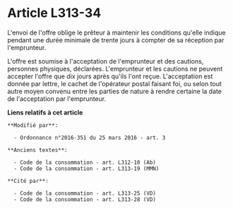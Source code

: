 # Article L313-34

L'envoi de l'offre oblige le prêteur à maintenir les conditions  qu'elle indique pendant une durée minimale de trente jours à
compter de  sa réception par l'emprunteur.

L'offre est soumise à  l'acceptation de l'emprunteur et des cautions, personnes physiques,  déclarées. L'emprunteur et les
cautions ne peuvent accepter l'offre que  dix jours après qu'ils l'ont reçue. L'acceptation est donnée par lettre,  le cachet
de l'opérateur postal faisant foi, ou selon tout autre moyen  convenu entre les parties de nature à rendre certaine la date
de  l'acceptation par l'emprunteur.

**Liens relatifs à cet article**

	**Modifié par**:

	  - Ordonnance n°2016-351 du 25 mars 2016 - art. 3

	**Anciens textes**:

	  - Code de la consommation - art. L312-10 (Ab)
	  - Code de la consommation - art. L313-19 (MMN)

	**Cité par**:

	  - Code de la consommation - art. L313-25 (VD)
	  - Code de la consommation - art. L313-28 (VD)
